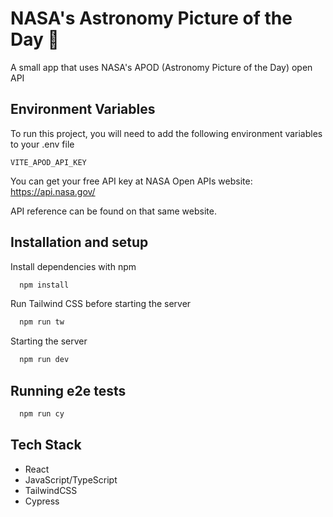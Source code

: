 
# NASA's Astronomy Picture of the Day :stars:

A small app that uses NASA's APOD (Astronomy Picture of the Day) open API




## Environment Variables

To run this project, you will need to add the following environment variables to your .env file

`VITE_APOD_API_KEY`

You can get your free API key at NASA Open APIs website: https://api.nasa.gov/

API reference can be found on that same website.


## Installation and setup

Install dependencies with npm

```bash
  npm install
```

Run Tailwind CSS before starting the server

```bash
  npm run tw
```

Starting the server

```bash
  npm run dev
```
    
## Running e2e tests

```bash
  npm run cy
```


## Tech Stack

- React
- JavaScript/TypeScript
- TailwindCSS
- Cypress
